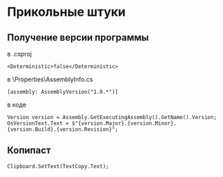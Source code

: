 # Прикольные штуки

## Получение версии программы

в .csproj
```
<Deterministic>false</Deterministic>
```

в \Properties\AssemblyInfo.cs
```
[assembly: AssemblyVersion("1.0.*")]
```

в коде
```
Version version = Assembly.GetExecutingAssembly().GetName().Version;
OsVersionText.Text = $"{version.Major}.{version.Minor}.{version.Build}.{version.Revision}";
```

## Копипаст

```
Clipboard.SetText(TextCopy.Text);
```